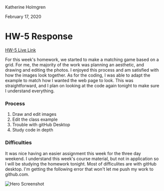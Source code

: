 Katherine Holmgren

February 17, 2020

# HW-5 Response

[HW-5 Live Link](https://katholmgren.github.io/441-work/HW-5)

For this week's homework, we started to make a matching game based on a grid. For me, the majority of the work was planning an aesthetic, and drawing and editing the photos. I enjoyed this process and am satisfied with how the images look together. As for the coding, I was able to adapt the example to match how I wanted the web page to look. This was straightforward, and I plan on looking at the code again tonight to make sure I understand everything.

### Process

1. Draw and edit images
2. Edit the class example
3. Trouble with gitHub Desktop
4. Study code in depth

### Difficulties

It was nice having an easier assignment this week for the three day weekend. I understand this week's course material, but not in application so I will be studying the homework tonight. Most of difficulites are with gitHub desktop. I'm getting the following error that won't let me push my work to github.com.

![Hero Screenshot](./imgs/cyov-hw-4.png)
